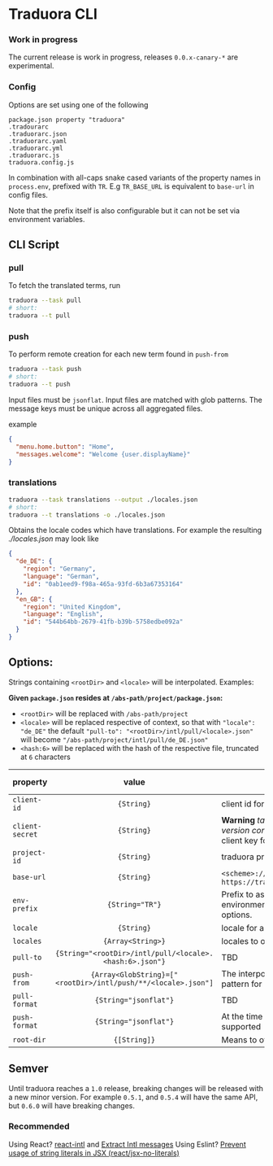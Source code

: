 # Traduora CLI

### Work in progress

The current release is work in progress, releases `0.0.x-canary-*` are experimental.

### Config

Options are set using one of the following

    package.json property "traduora"
    .tradourarc
    .traduorarc.json
    .traduorarc.yaml
    .traduorarc.yml
    .traduorarc.js
    traduora.config.js

In combination with all-caps snake cased variants of the property names in `process.env`,
prefixed with `TR`. E.g `TR_BASE_URL` is equivalent to `base-url` in config files.

Note that the prefix itself is also configurable but it can not be set via environment variables.

## CLI Script

### pull

To fetch the translated terms, run

```bash
traduora --task pull
# short:
traduora --t pull
```

### push

To perform remote creation for each new term found in `push-from`

```bash
traduora --task push
# short:
traduora --t push
```

Input files must be `jsonflat`. Input files are matched with glob patterns. The message keys must be unique across all aggregated files.

example

```json
{
  "menu.home.button": "Home",
  "messages.welcome": "Welcome {user.displayName}"
}
```

### translations

```bash
traduora --task translations --output ./locales.json
# short:
traduora --t translations -o ./locales.json
```

Obtains the locale codes which have translations. For example the resulting  *./locales.json* may look like

```json
{
  "de_DE": {
    "region": "Germany",
    "language": "German",
    "id": "0ab1eed9-f98a-465a-93fd-6b3a67353164"
  },
  "en_GB": {
    "region": "United Kingdom",
    "language": "English",
    "id": "544b64bb-2679-41fb-b39b-5758edbe092a"
  }
}
```

## Options:

Strings containing `<rootDir>` and `<locale>` will be interpolated. Examples:

**Given `package.json` resides at `/abs-path/project/package.json`:**

* `<rootDir>` will be replaced with `/abs-path/project`
* `<locale>` will be replaced respective of context, so that with `"locale": "de_DE"` the default `"pull-to": "<rootDir>/intl/pull/<locale>.json"` will become `"/abs-path/project/intl/pull/de_DE.json"`
* `<hash:6>` will be replaced with the hash of the respective file, truncated at `6` characters

| property | value  | | env var (default) |
|----------|:-------------:|:-------------|:---:|
| `client-id` | `{String}` | client id for the client credentials flow | `TR_CIENT_ID` |
| `client-secret`| `{String}` | **Warning** *take care not to expose it in version control* <br> client key for the client credentials flow | `TR_CIENT_SECRET` |
| `project-id` | `{String}` | traduora project ID | `TR_PROJECT_ID` |
| `base-url` | `{String}` | `<scheme>://<host>/<basePath>` – e.g. `https://traduora.example.com/api/v1/` | `TR_BASE_URL` |
| `env-prefix` | `{String="TR"}` | Prefix to assume when interpolating environment variables for config options.  | n/a |
| `locale` | `{String}` | locale for authoring translation terms | n/a |
| `locales` | `{Array<String>}` | locales to obtain from traduora | n/a |
| `pull-to` | `{String="<rootDir>/intl/pull/<locale>.<hash:6>.json"}` | TBD| n/a |
| `push-from` | `{Array<GlobString}=["<rootDir>/intl/push/**/<locale>.json"]` | The interpolated Paths are serving as a pattern for [globby](https://www.npmjs.com/package/globby) | n/a |
| `pull-format` | `{String="jsonflat"}` | TBD | n/a |
| `push-format` | `{String="jsonflat"}` | At the time of writing, only `jsonflat` is supported | n/a |
| `root-dir` | `{[String]}` | Means to override `<rootDir>`  | `TR_ROOT_DIR` |

## Semver

Until traduora reaches a `1.0` release, breaking changes will be released with a new minor version. For example `0.5.1`, and `0.5.4` will have the same API, but `0.6.0` will have breaking changes.


### Recommended

Using React? [react-intl](https://github.com/formatjs/react-intl) and [Extract Intl messages](https://github.com/akameco/extract-react-intl-messages)
Using Eslint? [Prevent usage of string literals in JSX (react/jsx-no-literals)](https://github.com/yannickcr/eslint-plugin-react/blob/master/docs/rules/jsx-no-literals.md)
